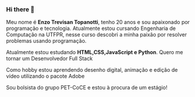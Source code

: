 ### Hi there 👋

Meu nome é **Enzo Trevisan Topanotti**, tenho 20 anos e sou apaixonado por programação e tecnologia. Atualmente estou cursando Engenharia de Computação na UTFPR, nesse curso descobri a minha paixão por resolver problemas usando programação.

Atualmente estou estudando **HTML,CSS,JavaScript e Python**. Quero me tornar um Desenvolvedor Full Stack

Como hobby estou aprendendo desenho digital, animação e edição de vídeo utilizando o pacote Adobe

Sou bolsista do grupo PET-CoCE e estou à procura de um estágio!
